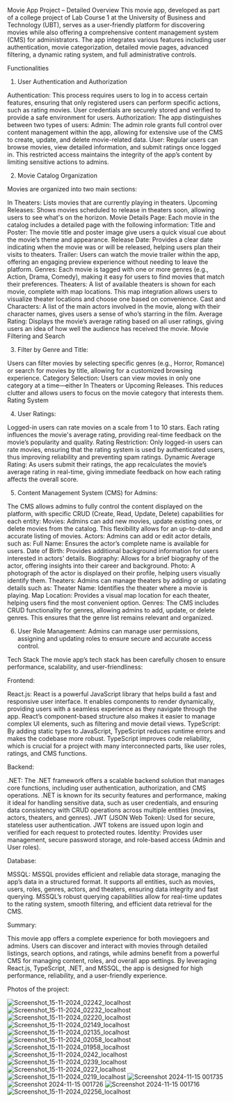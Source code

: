 Movie App Project – Detailed Overview
This movie app, developed as part of a college project of Lab Course 1 at the University of Business and Technology (UBT), serves as a user-friendly platform for discovering movies while also offering a comprehensive content management system (CMS) for administrators. The app integrates various features including user authentication, movie categorization, detailed movie pages, advanced filtering, a dynamic rating system, and full administrative controls.

Functionalities

1. User Authentication and Authorization

Authentication: This process requires users to log in to access certain features, ensuring that only registered users can perform specific actions, such as rating movies. User credentials are securely stored and verified to provide a safe environment for users.
Authorization: The app distinguishes between two types of users:
Admin: The admin role grants full control over content management within the app, allowing for extensive use of the CMS to create, update, and delete movie-related data.
User: Regular users can browse movies, view detailed information, and submit ratings once logged in. This restricted access maintains the integrity of the app’s content by limiting sensitive actions to admins.

2. Movie Catalog Organization

Movies are organized into two main sections:

In Theaters: Lists movies that are currently playing in theaters.
Upcoming Releases: Shows movies scheduled to release in theaters soon, allowing users to see what's on the horizon.
Movie Details Page: Each movie in the catalog includes a detailed page with the following information:
Title and Poster: The movie title and poster image give users a quick visual cue about the movie’s theme and appearance.
Release Date: Provides a clear date indicating when the movie was or will be released, helping users plan their visits to theaters.
Trailer: Users can watch the movie trailer within the app, offering an engaging preview experience without needing to leave the platform.
Genres: Each movie is tagged with one or more genres (e.g., Action, Drama, Comedy), making it easy for users to find movies that match their preferences.
Theaters: A list of available theaters is shown for each movie, complete with map locations. This map integration allows users to visualize theater locations and choose one based on convenience.
Cast and Characters: A list of the main actors involved in the movie, along with their character names, gives users a sense of who’s starring in the film.
Average Rating: Displays the movie’s average rating based on all user ratings, giving users an idea of how well the audience has received the movie.
Movie Filtering and Search

3. Filter by Genre and Title: 

Users can filter movies by selecting specific genres (e.g., Horror, Romance) or search for movies by title, allowing for a customized browsing experience.
Category Selection: Users can view movies in only one category at a time—either In Theaters or Upcoming Releases. This reduces clutter and allows users to focus on the movie category that interests them.
Rating System

4. User Ratings:

Logged-in users can rate movies on a scale from 1 to 10 stars. Each rating influences the movie's average rating, providing real-time feedback on the movie’s popularity and quality.
Rating Restriction: Only logged-in users can rate movies, ensuring that the rating system is used by authenticated users, thus improving reliability and preventing spam ratings.
Dynamic Average Rating: As users submit their ratings, the app recalculates the movie’s average rating in real-time, giving immediate feedback on how each rating affects the overall score.

5. Content Management System (CMS) for Admins:

The CMS allows admins to fully control the content displayed on the platform, with specific CRUD (Create, Read, Update, Delete) capabilities for each entity:
Movies: Admins can add new movies, update existing ones, or delete movies from the catalog. This flexibility allows for an up-to-date and accurate listing of movies.
Actors: Admins can add or edit actor details, such as:
Full Name: Ensures the actor’s complete name is available for users.
Date of Birth: Provides additional background information for users interested in actors’ details.
Biography: Allows for a brief biography of the actor, offering insights into their career and background.
Photo: A photograph of the actor is displayed on their profile, helping users visually identify them.
Theaters: Admins can manage theaters by adding or updating details such as:
Theater Name: Identifies the theater where a movie is playing.
Map Location: Provides a visual map location for each theater, helping users find the most convenient option.
Genres: The CMS includes CRUD functionality for genres, allowing admins to add, update, or delete genres. This ensures that the genre list remains relevant and organized.

6. User Role Management:
Admins can manage user permissions, assigning and updating roles to ensure secure and accurate access control.

Tech Stack
The movie app’s tech stack has been carefully chosen to ensure performance, scalability, and user-friendliness:

Frontend:

React.js: React is a powerful JavaScript library that helps build a fast and responsive user interface. It enables components to render dynamically, providing users with a seamless experience as they navigate through the app. React’s component-based structure also makes it easier to manage complex UI elements, such as filtering and movie detail views.
TypeScript: By adding static types to JavaScript, TypeScript reduces runtime errors and makes the codebase more robust. TypeScript improves code reliability, which is crucial for a project with many interconnected parts, like user roles, ratings, and CMS functions.

Backend:

.NET: The .NET framework offers a scalable backend solution that manages core functions, including user authentication, authorization, and CMS operations. .NET is known for its security features and performance, making it ideal for handling sensitive data, such as user credentials, and ensuring data consistency with CRUD operations across multiple entities (movies, actors, theaters, and genres).
JWT (JSON Web Token): Used for secure, stateless user authentication. JWT tokens are issued upon login and verified for each request to protected routes.
Identity: Provides user management, secure password storage, and role-based access (Admin and User roles).

Database:

MSSQL: MSSQL provides efficient and reliable data storage, managing the app’s data in a structured format. It supports all entities, such as movies, users, roles, genres, actors, and theaters, ensuring data integrity and fast querying. MSSQL’s robust querying capabilities allow for real-time updates to the rating system, smooth filtering, and efficient data retrieval for the CMS.

Summary:

This movie app offers a complete experience for both moviegoers and admins. Users can discover and interact with movies through detailed listings, search options, and ratings, while admins benefit from a powerful CMS for managing content, roles, and overall app settings. By leveraging React.js, TypeScript, .NET, and MSSQL, the app is designed for high performance, reliability, and a user-friendly experience.


Photos of the project:

![Screenshot_15-11-2024_02242_localhost](https://github.com/user-attachments/assets/79257ced-99f7-4916-bad8-85ac24208de9)
![Screenshot_15-11-2024_02232_localhost](https://github.com/user-attachments/assets/f4785119-bb7c-47ed-9098-b77daf033e36)
![Screenshot_15-11-2024_02220_localhost](https://github.com/user-attachments/assets/4f00381e-9fc5-43a6-ad59-61a0abc7efd5)
![Screenshot_15-11-2024_02149_localhost](https://github.com/user-attachments/assets/24af1e0c-b993-4506-91c6-5f5898139191)
![Screenshot_15-11-2024_02135_localhost](https://github.com/user-attachments/assets/8349c2b3-198c-4504-ba6f-339f01c53c42)
![Screenshot_15-11-2024_02058_localhost](https://github.com/user-attachments/assets/002de46f-a51c-4bdf-8e70-94e993116f34)
![Screenshot_15-11-2024_01958_localhost](https://github.com/user-attachments/assets/ec5d3904-7f5d-480a-bc90-f2bac3a9bcdd)
![Screenshot_15-11-2024_0242_localhost](https://github.com/user-attachments/assets/7a85ff74-2ba2-4293-93a9-1afc1f8a65e9)
![Screenshot_15-11-2024_0239_localhost](https://github.com/user-attachments/assets/e9405bbe-7251-44b9-9b76-93f2b3f0ba41)
![Screenshot_15-11-2024_0227_localhost](https://github.com/user-attachments/assets/8174af2c-5337-4cf7-8077-ba635e2a6c59)
![Screenshot_15-11-2024_0219_localhost](https://github.com/user-attachments/assets/7c50a2a8-c57a-455d-992b-7eb1f9682de8)
![Screenshot 2024-11-15 001735](https://github.com/user-attachments/assets/2d062709-36c4-4e25-b3dd-65b949a3b781)
![Screenshot 2024-11-15 001726](https://github.com/user-attachments/assets/59d9d070-c193-4b80-8c3f-b5ae96d22f66)
![Screenshot 2024-11-15 001716](https://github.com/user-attachments/assets/5fcac8ef-a4db-4015-9f0f-3c5ca8a82c0f)
![Screenshot_15-11-2024_02256_localhost](https://github.com/user-attachments/assets/025c64ab-bf03-4fd6-b837-89c8ed3eff75)


